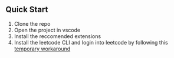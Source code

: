 ## Quick Start
1. Clone the repo
1. Open the project in vscode
1. Install the reccomended extensions
1. Install the leetcode CLI and login into leetcode by following this [temporary workaround](https://github.com/LeetCode-OpenSource/vscode-leetcode/issues/478#issuecomment-564757098)